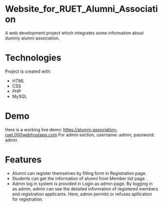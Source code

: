 # Website_for_RUET_Alumni_Association
A web development project which integrates some information about dummy alumni association.
# Technologies
Project is created with:
* HTML
* CSS
* PHP
* MySQL
# Demo
Here is a working live demo: https://alumni-association-ruet.000webhostapp.com
For admin section, username: admin, password: admin
# Features
* Alumni can register themselves by filling form in Registration page.
* Students can get the information of alumni from Member list page.
* Admin log in system is provided in Login as admin page. By logging in as admin, admin can see the detailed information of registered members and registration applicants. Here, admin permits or refuses apllication for registration.
